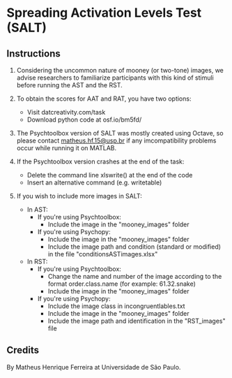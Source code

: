 # Spreading Activation Levels Test (SALT)

## Instructions


1. Considering the uncommon nature of mooney (or two-tone) images, we advise researchers to familiarize participants with this kind of stimuli before running the AST and the RST.

2. To obtain the scores for AAT and RAT, you have two options:
    - Visit datcreativity.com/task
    - Download python code at osf.io/bm5fd/


3. The Psychtoolbox version of SALT was mostly created using Octave, so please contact matheus.hf.15@usp.br if any imcompatibility problems occur while running it on MATLAB.


4. If the Psychtoolbox version crashes at the end of the task:
    - Delete the command line xlswrite() at the end of the code
    - Insert an alternative command (e.g. writetable)


5. If you wish to include more images in SALT: 
    - In AST:
      - If you're using Psychtoolbox:
        - Include the image in the "mooney_images" folder 
      - If you're using Psychopy:
        - Include the image in the "mooney_images" folder
        - Include the image path and condition (standard or modified) in the file "conditionsASTimages.xlsx"
    - In RST:
      - If you're using Psychtoolbox:
        - Change the name and number of the image according to the format order.class.name (for example: 61.32.snake)
        - Include the image in the "mooney_images" folder
      - If you're using Psychopy:
        - Include the image class in incongruentlables.txt
        - Include the image in the "mooney_images" folder
        - Include the image path and identification in the "RST_images" file   


## Credits

By Matheus Henrique Ferreira at Universidade de São Paulo.

